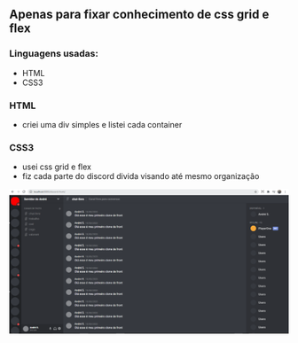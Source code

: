 ## Apenas para fixar conhecimento de css grid e flex 
### Linguagens usadas:
- HTML
- CSS3

### HTML
- criei uma div simples e listei cada container 

### CSS3
- usei css grid e flex 
- fiz cada parte do discord divida visando até mesmo organização 

![Prévia do projeto](https://github.com/CodeSantos01/Clone-Disc/blob/master/foto-discord.png)
